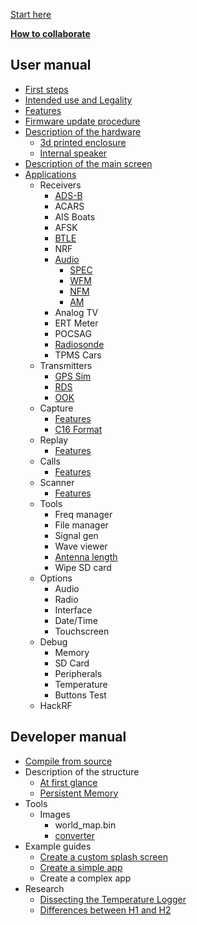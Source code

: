 [Start here](Home)

[**How to collaborate**](How-to-collaborate)
## User manual
* [First steps](First-steps)
* [Intended use and Legality](Intended-Use-and-Legality)
* [Features](Features)
* [Firmware update procedure](Update-firmware)
* [Description of the hardware](Hardware-overview)
   * [3d printed enclosure](H2-Enclosure)
   * [Internal speaker](Internal-speaker)
* [Description of the main screen](Main-screen-overview)
* [Applications](Applications)
   * Receivers
      * [ADS-B](Automatic-dependent-surveillance–broadcast-(ADS-B))
      * ACARS
      * AIS Boats
      * AFSK
      * [BTLE](Bluetooth-Low-Energy-Receiver)
      * NRF
      * [Audio](Audio-Receivers)
        * [SPEC](Spectrum-Analyser-Receiver)
        * [WFM](Wide-FM-Receiver)
        * [NFM](Narrow-FM-Receiver)
        * [AM](AM-Receiver)
      * Analog TV
      * ERT Meter
      * POCSAG
      * [Radiosonde](Radiosonde)
      * TPMS Cars    
   * Transmitters
      * [GPS Sim](GPS-Sim)
      * [RDS](RDS)
      * [OOK](OOK)
   * Capture
      * [Features](Capture)
      * [C16 Format](C16-format)
   * Replay
      * [Features](Replay)
   * Calls
      * [Features](Calls)
   * Scanner
      * [Features](Scanner)
   * Tools
      * Freq manager
      * File manager
      * Signal gen
      * Wave viewer
      * [Antenna length](antennas)
      * Wipe SD card
   * Options
      * Audio
      * Radio
      * Interface
      * Date/Time
      * Touchscreen
   * Debug
      * Memory
      * SD Card
      * Peripherals
      * Temperature
      * Buttons Test
    * HackRF
## Developer manual
* [Compile from source](Compile-firmware)
* Description of the structure
   * [At first glance](At-first-glance)
   * [Persistent Memory](Persistent-Memory)
* Tools
   * Images
      * world_map.bin
      * [converter](Splash-and-other-images)
* Example guides
   * [Create a custom splash screen](Create-a-custom-splash-screen)
   * [Create a simple app](Create-a-simple-app)
   * Create a complex app
* Research
   * [Dissecting the Temperature Logger](Dissecting-the-Temperature-logger)
   * [Differences between H1 and H2](Differences-Between-H1-and-H2-models)
